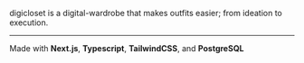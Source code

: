digicloset is a digital-wardrobe that makes outfits easier; from ideation to execution.

<hr>

Made with **Next.js**, **Typescript**, **TailwindCSS**, and **PostgreSQL**
